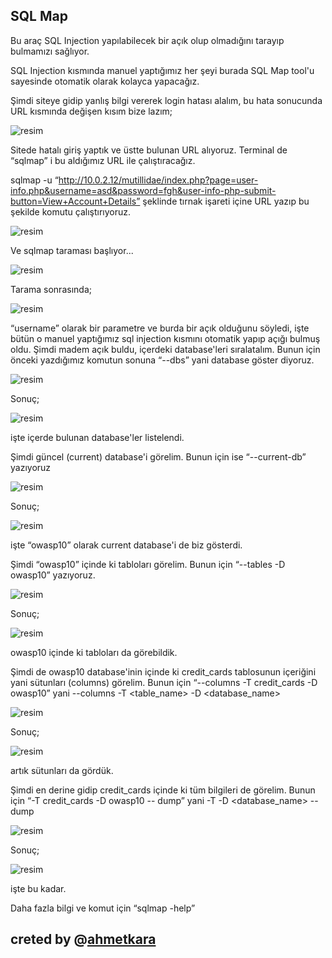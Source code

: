
## SQL Map 

 Bu araç SQL Injection yapılabilecek bir açık olup olmadığını tarayıp bulmamızı sağlıyor.
 
 SQL Injection kısmında manuel yaptığımız her şeyi burada SQL Map tool'u sayesinde otomatik olarak kolayca yapacağız.
 
 Şimdi siteye gidip yanlış bilgi vererek login hatası alalım, bu hata sonucunda URL kısmında değişen kısım bize lazım;
 
 ![resim](https://user-images.githubusercontent.com/18248422/175284994-99f68c5d-3a59-4129-9856-1b458a1af053.png)

 Sitede hatalı giriş yaptık ve üstte bulunan URL alıyoruz. Terminal de “sqlmap” i bu aldığımız URL ile çalıştıracağız.
 
 sqlmap -u “http://10.0.2.12/mutillidae/index.php?page=user-info.php&username=asd&password=fgh&user-info-php-submit-button=View+Account+Details” şeklinde tırnak işareti içine URL yazıp bu şekilde komutu çalıştırıyoruz.
 
 ![resim](https://user-images.githubusercontent.com/18248422/175285024-065db30d-3fdc-4783-a7e1-7c885f77f249.png)
 
 Ve sqlmap taraması başlıyor...
 
 ![resim](https://user-images.githubusercontent.com/18248422/175285052-73906b1c-b4c4-4afb-9ecd-c15a271383e5.png)
 
 Tarama sonrasında;
 
 ![resim](https://user-images.githubusercontent.com/18248422/175285078-8f1bf808-4c1f-4643-9254-d24f3bb5faf1.png)
 
 “username” olarak bir parametre ve burda bir açık olduğunu söyledi, işte bütün o manuel yaptığımız sql injection kısmını otomatik yapıp açığı bulmuş oldu. Şimdi madem açık buldu, içerdeki database'leri sıralatalım. Bunun için önceki yazdığımız komutun sonuna “--dbs” yani database göster diyoruz.
 
 ![resim](https://user-images.githubusercontent.com/18248422/175285137-5d611bed-5597-4ec1-820a-49b68a19d340.png)

 Sonuç;
 
 ![resim](https://user-images.githubusercontent.com/18248422/175285108-e339d851-a97d-4768-928d-660bba93a334.png)

  işte içerde bulunan database'ler listelendi.
 
 Şimdi güncel (current) database'i görelim. Bunun için ise “--current-db” yazıyoruz 
 
 ![resim](https://user-images.githubusercontent.com/18248422/175285319-bc7ff01b-4624-4da6-a674-99afae466c60.png)
 
 Sonuç;
 
 ![resim](https://user-images.githubusercontent.com/18248422/175285333-fcc2416a-9269-4a0e-a7e3-f06d442b6bfa.png)

 işte “owasp10” olarak current database'i de biz gösterdi. 
 
 Şimdi “owasp10” içinde ki tabloları görelim. Bunun için “--tables -D owasp10” yazıyoruz.
 
 ![resim](https://user-images.githubusercontent.com/18248422/175285373-a0dea5ba-040a-480c-985d-e4c6af72ba12.png)
 
 Sonuç;
 
 ![resim](https://user-images.githubusercontent.com/18248422/175285388-527fef9f-eb05-4ce2-8dfe-5cd88fe047e6.png)
 
  owasp10 içinde ki tabloları da görebildik.
 
 Şimdi de owasp10 database'inin içinde ki credit_cards tablosunun içeriğini yani sütunları (columns) görelim. Bunun için 
 “--columns -T credit_cards -D owasp10” yani --columns -T <table_name> -D <database_name>
 
 ![resim](https://user-images.githubusercontent.com/18248422/175285459-bf171fa7-7bb3-4914-92e8-7810f05a63c4.png)

Sonuç;

![resim](https://user-images.githubusercontent.com/18248422/175285584-d8f3d707-1146-4452-be2e-e37537aa7ea3.png)

artık sütunları da gördük.

Şimdi en derine gidip credit_cards içinde ki tüm bilgileri de görelim. Bunun için “-T credit_cards -D owasp10 -- dump” 
yani -T <table-name> -D <database_name> --dump
  
![resim](https://user-images.githubusercontent.com/18248422/175285613-f5a07e52-d338-4d3e-8af3-f9b5391a49b0.png)

Sonuç;
  
![resim](https://user-images.githubusercontent.com/18248422/175285631-68ead6af-ea72-4f1e-a48a-7e084d99cc20.png)
  
 işte bu kadar. 

 Daha fazla bilgi ve komut için “sqlmap -help” 
 
 ## creted by @[ahmetkara](https://github.com/ahmetQara)

 
 
 
